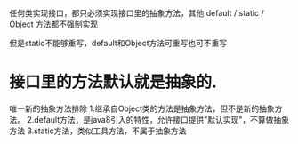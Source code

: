 任何类实现接口，都只必须实现接口里的抽象方法，其他 default / static / Object 方法都不强制实现

但是static不能够重写，default和Object方法可重写也可不重写

# 接口里的方法默认就是抽象的.

唯一新的抽象方法排除
1.继承自Object类的方法是抽象方法，但不是新的抽象方法。
2.default方法，是java8引入的特性，允许接口提供"默认实现"，不算做抽象方法 
3.static方法，类似工具方法，不属于抽象方法
